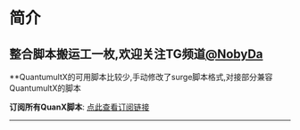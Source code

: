 # 简介

## 整合脚本搬运工一枚,欢迎关注TG频道[@NobyDa](https://t.me/NobyDa)
 
**QuantumultX的可用脚本比较少,手动修改了surge脚本格式,对接部分兼容QuantumultX的脚本

**订阅所有QuanX脚本**: [点此查看订阅链接](https://raw.githubusercontent.com/NobyDa/Script/master/QuantumultX/Js.conf)
 
-------
